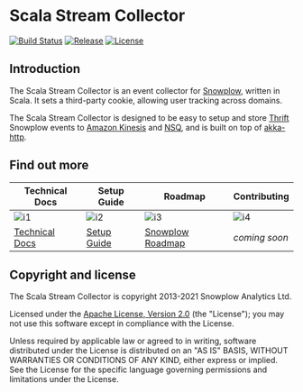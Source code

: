 # Scala Stream Collector
[![Build Status][build-image]][build-wf]
[![Release][release-image]][releases]
[![License][license-image]][license]


## Introduction

The Scala Stream Collector is an event collector for [Snowplow][snowplow], written in Scala.
It sets a third-party cookie, allowing user tracking across domains.

The Scala Stream Collector is designed to be easy to setup and store [Thrift][thrift] Snowplow
events to [Amazon Kinesis][kinesis] and [NSQ][nsq], and is built on top of [akka-http][akka-http].

## Find out more

| Technical Docs             | Setup Guide          | Roadmap                     | Contributing              |
|----------------------------|----------------------|-----------------------------|---------------------------|
| ![i1][techdocs-image]      | ![i2][setup-image]   | ![i3][roadmap-image]        | ![i4][contributing-image] |
| [Technical Docs][techdocs] | [Setup Guide][setup] | [Snowplow Roadmap][roadmap] | _coming soon_             |

## Copyright and license

The Scala Stream Collector is copyright 2013-2021 Snowplow Analytics Ltd.

Licensed under the [Apache License, Version 2.0][license] (the "License");
you may not use this software except in compliance with the License.

Unless required by applicable law or agreed to in writing, software
distributed under the License is distributed on an "AS IS" BASIS,
WITHOUT WARRANTIES OR CONDITIONS OF ANY KIND, either express or implied.
See the License for the specific language governing permissions and
limitations under the License.

[snowplow]: http://snowplowanalytics.com

[thrift]: http://thrift.apache.org
[kinesis]: http://aws.amazon.com/kinesis
[akka-http]: http://doc.akka.io/docs/akka-http/current/scala/http/introduction.html
[nsq]: http://nsq.io/

[techdocs-image]: https://d3i6fms1cm1j0i.cloudfront.net/github/images/techdocs.png
[setup-image]: https://d3i6fms1cm1j0i.cloudfront.net/github/images/setup.png
[roadmap-image]: https://d3i6fms1cm1j0i.cloudfront.net/github/images/roadmap.png
[contributing-image]: https://d3i6fms1cm1j0i.cloudfront.net/github/images/contributing.png

[techdocs]: https://github.com/snowplow/snowplow/wiki/Scala-Stream-collector
[setup]: https://github.com/snowplow/snowplow/wiki/Setting-up-the-Scala-Stream-collector
[roadmap]: https://github.com/snowplow/snowplow/projects/7
[contributing]: https://github.com/snowplow/snowplow/wiki/Scala-Stream-collector-contributing

[build-image]: https://github.com/snowplow/stream-collector/workflows/build/badge.svg
[build-wf]: https://github.com/snowplow/stream-collector/actions?query=workflow%3Abuild

[release-image]: https://img.shields.io/github/v/release/snowplow/stream-collector?sort=semver&style=flat
[releases]: https://github.com/snowplow/stream-collector

[license-image]: http://img.shields.io/badge/license-Apache--2-blue.svg?style=flat
[license]: http://www.apache.org/licenses/LICENSE-2.0
